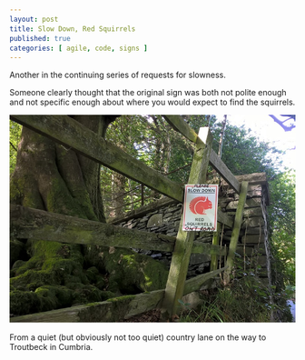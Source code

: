 ```yaml
---
layout: post
title: Slow Down, Red Squirrels
published: true
categories: [ agile, code, signs ]
---
```


Another in the continuing series of requests for slowness. 

Someone clearly thought that the original sign was both not polite enough and not
specific enough about where you would expect to find the squirrels. 

![slow down](/img/posts/slow-down-red-squirrels/red-squirrels-ont-road.jpg)

From a quiet (but obviously not too quiet) country lane on the way to Troutbeck in Cumbria.
